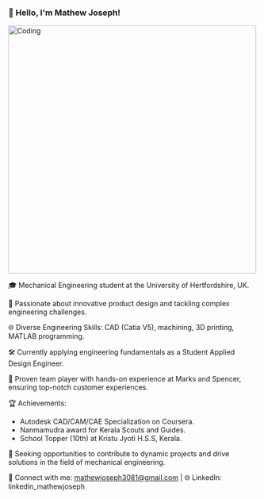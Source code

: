 ### 👋 Hello, I'm Mathew Joseph!
<img width="500" alt="Coding" src="https://github.com/Mathew2624/Mathew2624/assets/150618966/e3a6e058-0de5-4134-ac8f-1c606fcc9642">


🎓 Mechanical Engineering student at the University of Hertfordshire, UK.

🔧 Passionate about innovative product design and tackling complex engineering challenges.

🌐 Diverse Engineering Skills: CAD (Catia V5), machining, 3D printing, MATLAB programming.

🛠️ Currently applying engineering fundamentals as a Student Applied Design Engineer.

🤝 Proven team player with hands-on experience at Marks and Spencer, ensuring top-notch customer experiences.

🏆 Achievements:
- Autodesk CAD/CAM/CAE Specialization on Coursera.
- Nanmamudra award for Kerala Scouts and Guides.
- School Topper (10th) at Kristu Jyoti H.S.S, Kerala.

🚀 Seeking opportunities to contribute to dynamic projects and drive solutions in the field of mechanical engineering.

📧 Connect with me: mathewjoseph3081@gmail.com | 🌐 LinkedIn: linkedin_mathewjoseph

